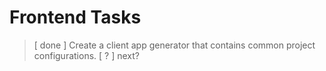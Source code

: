 # Frontend Tasks

> [ done ] Create a client app generator that contains common project configurations.
> [ ? ] next?

